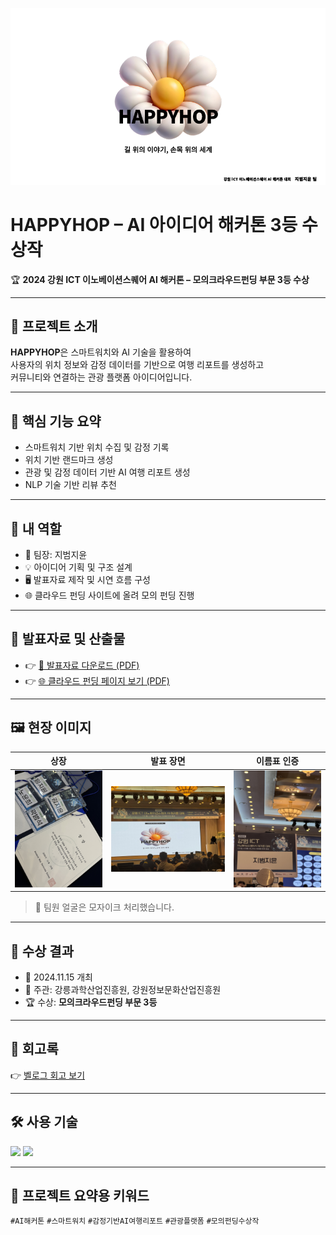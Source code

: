 <p align="center">
  <img src="./preview-image.png" alt="HappyHop 썸네일" width="600"/>
</p>



# HAPPYHOP – AI 아이디어 해커톤 3등 수상작

🏆 **2024 강원 ICT 이노베이션스퀘어 AI 해커톤 – 모의크라우드펀딩 부문 3등 수상**

---

## 📌 프로젝트 소개

**HAPPYHOP**은 스마트워치와 AI 기술을 활용하여  
사용자의 위치 정보와 감정 데이터를 기반으로 여행 리포트를 생성하고  
커뮤니티와 연결하는 관광 플랫폼 아이디어입니다.

---

## 🧠 핵심 기능 요약

- 스마트워치 기반 위치 수집 및 감정 기록
- 위치 기반 랜드마크 생성
- 관광 및 감정 데이터 기반 AI 여행 리포트 생성
- NLP 기술 기반 리뷰 추천

---

## 🎯 내 역할

- 👤 팀장: 지범지윤
- 💡 아이디어 기획 및 구조 설계
- 🖥️ 발표자료 제작 및 시연 흐름 구성
- 🌐 클라우드 펀딩 사이트에 올려 모의 펀딩 진행

---

## 📄 발표자료 및 산출물

- 👉 [📂 발표자료 다운로드 (PDF)](./HAPPYHOP_발표자료.pdf)  
- 👉 [🌐 클라우드 펀딩 페이지 보기 (PDF)](./HAPPYHOP_클라우드펀딩_페이지.pdf)

---

## 🖼️ 현장 이미지

| 상장 | 발표 장면 | 이름표 인증 |
|------|------------|----------------|
| ![](./award.jpg) | ![](./presentation.jpg) | ![](./idcard.jpg) |

> 🤫 팀원 얼굴은 모자이크 처리했습니다.

---

## 🏁 수상 결과

- 📅 2024.11.15 개최  
- 🏢 주관: 강릉과학산업진흥원, 강원정보문화산업진흥원
- 🏆 수상: **모의크라우드펀딩 부문 3등**

---

## 📝 회고록

👉 [벨로그 회고 보기](https://velog.io/@sdg3729/HappyHop-hackathon-ai-tour)

---

## 🛠 사용 기술

<img src="https://img.shields.io/badge/OpenCV-5C3EE8?style=flat&logo=opencv&logoColor=white"/>
<img src="https://img.shields.io/badge/Smartwatch-Device-lightgrey"/>

---

## 📌 프로젝트 요약용 키워드

`#AI해커톤` `#스마트워치` `#감정기반AI여행리포트` `#관광플랫폼` `#모의펀딩수상작`
